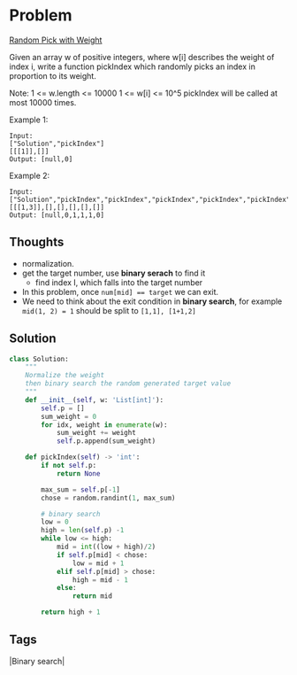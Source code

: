 # Problem

[Random Pick with Weight](https://leetcode.com/problems/random-pick-with-weight)

Given an array w of positive integers, where w\[i\] describes the weight of index i, write a function pickIndex which randomly picks an index in proportion to its weight.

Note: 1 &lt;= w.length &lt;= 10000 1 &lt;= w\[i\] &lt;= 10^5 pickIndex will be called at most 10000 times.

Example 1:

```text
Input: 
["Solution","pickIndex"]
[[[1]],[]]
Output: [null,0]
```

Example 2:

```text
Input: 
["Solution","pickIndex","pickIndex","pickIndex","pickIndex","pickIndex"]
[[[1,3]],[],[],[],[],[]]
Output: [null,0,1,1,1,0]
```

## Thoughts

* normalization.
* get the target number, use **binary serach** to find it
  * find index I, which falls into the target number 
* In this problem, once `num[mid] == target` we can exit. 
* We need to think about the exit condition in **binary search**, for example `mid(1, 2) = 1` should be split to `[1,1], [1+1,2]`

## Solution

```python
class Solution:
    """
    Normalize the weight
    then binary search the random generated target value 
    """
    def __init__(self, w: 'List[int]'):
        self.p = []
        sum_weight = 0
        for idx, weight in enumerate(w):
            sum_weight += weight
            self.p.append(sum_weight)

    def pickIndex(self) -> 'int':
        if not self.p:
            return None

        max_sum = self.p[-1]
        chose = random.randint(1, max_sum)

        # binary search
        low = 0
        high = len(self.p) -1
        while low <= high:
            mid = int((low + high)/2)
            if self.p[mid] < chose:
                low = mid + 1
            elif self.p[mid] > chose:
                high = mid - 1
            else:
                return mid

        return high + 1
```

## Tags

\|Binary search\|

